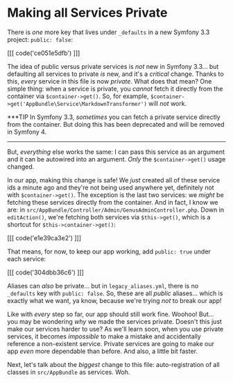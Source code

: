 # Making all Services Private

There is *one* more key that lives under `_defaults` in a new Symfony 3.3 project:
`public: false`:

[[[ code('ce051e5dfb') ]]]

The idea of public versus private services is *not* new in Symfony 3.3... but defaulting
all services to private *is* new, and it's a *critical* change. Thanks to this, *every*
service in this file is now *private*. What does that mean? One simple thing: when
a service is private, you *cannot* fetch it directly from the container via
`$container->get()`. So, for example, `$container->get('AppBundle\Service\MarkdownTransformer')`
will *not* work.

***TIP
In Symfony 3.3, *sometimes* you can fetch a private service directly from the
container. But doing this has been deprecated and will be removed in Symfony 4.
***

But, *everything* else works the same: I can pass this service as an argument and
it can be autowired into an argument. *Only* the `$container->get()` usage changed.

In our app, making this change is safe! We *just* created all of these service ids
a minute ago and they're not being used anywhere yet, definitely not with `$container->get()`.
The exception is the last two services: we *might* be fetching these services directly
from the container. And in fact, I know we are: in `src/AppBundle/Controller/Admin/GenusAdminController.php`.
Down in `editAction()`, we're fetching both services via `$this->get()`, which is a
shortcut for `$this->container->get()`:

[[[ code('e1e39ca3e2') ]]]

That means, for now, to keep our app working, add `public: true` under each service:

[[[ code('304dbb36c6') ]]]

Aliases can *also* be private... but in `legacy_aliases.yml`, there is no `_defaults`
key with `public: false`. So, these are all *public* aliases... which is exactly
what we want, ya know, because we're trying *not* to break our app!

Like with *every* step so far, our app should still work fine. Woohoo! But... you
may be wondering *why* we made the services private. Doesn't this just make our
services harder to use? As we'll learn soon, when you use private services, it becomes
*impossible* to make a mistake and accidentally reference a non-existent service.
Private services are going to make our app *even* more dependable than before. And
also, a little bit faster.

Next, let's talk about the *biggest* change to this file: auto-registration of all
classes in `src/AppBundle` as services. Woh.
